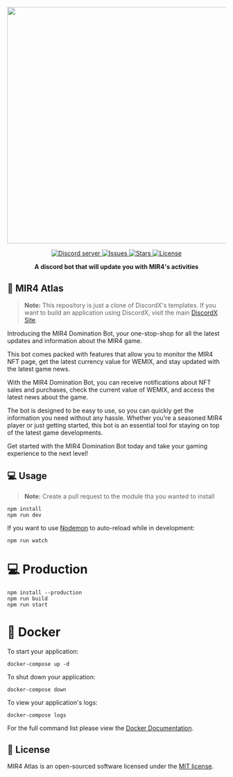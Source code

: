 <div>
  <p align="center">
    <a href="https://github.com/Invoke-Hub/Invoker" target="_blank" rel="nofollow">
      <img src="https://github.com/Invoke-Hub/Invoker/blob/main/src/modules/core/resources/images/DominationLogo.png?raw=true" width="546" />
    </a>
  </p>
  <div align="center" class="badge-container">
    <a href="https://discord.gg/y5jkd2KgAS">
        <img src="https://img.shields.io/discord/1092811968705990769?color=5865F2&logo=discord&logoColor=white" alt="Discord server"/>
    </a>
    <a href="https://github.com/Azshurith/MIR4-Atlas/issues">
        <img src="https://img.shields.io/github/issues/Azshurith/MIR4-Atlas" alt="Issues">
    </a>
    <a href="https://github.com/Azshurith/MIR4-Atlas/stargazers">
        <img src="https://img.shields.io/github/stars/Azshurith/MIR4-Atlas" alt="Stars">
    </a>
    <a href="https://github.com/Azshurith/MIR4-Atlas/blob/main/LICENSE">
        <img src="https://img.shields.io/github/license/Azshurith/MIR4-Atlas" alt="License">
    </a>
  </div>
  <p align="center">
    <b>A discord bot that will update you with MIR4's activities</b>
  </p>
</div>

## 📖 MIR4 Atlas

> **Note:** This repository is just a clone of DiscordX's templates. If you want to build an application using DiscordX, visit the main [DiscordX Site](https://discordx.js.org).

Introducing the MIR4 Domination Bot, your one-stop-shop for all the latest updates and information about the MIR4 game.

This bot comes packed with features that allow you to monitor the MIR4 NFT page, get the latest currency value for WEMIX, and stay updated with the latest game news.

With the MIR4 Domination Bot, you can receive notifications about NFT sales and purchases, check the current value of WEMIX, and access the latest news about the game.

The bot is designed to be easy to use, so you can quickly get the information you need without any hassle. Whether you're a seasoned MIR4 player or just getting started, this bot is an essential tool for staying on top of the latest game developments.

Get started with the MIR4 Domination Bot today and take your gaming experience to the next level!

## 💻 Usage

> **Note:** Create a pull request to the module tha you wanted to install

```
npm install
npm run dev
```

If you want to use [Nodemon](https://nodemon.io/) to auto-reload while in development:

```
npm run watch
```

# 💻 Production

```
npm install --production
npm run build
npm run start
```

# 🐋 Docker

To start your application:

```
docker-compose up -d
```

To shut down your application:

```
docker-compose down
```

To view your application's logs:

```
docker-compose logs
```

For the full command list please view the [Docker Documentation](https://docs.docker.com/engine/reference/commandline/cli/).

## 📜 License

MIR4 Atlas is an open-sourced software licensed under the [MIT license](https://opensource.org/licenses/MIT).